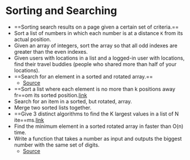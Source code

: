 Sorting and Searching
==

- ==Sorting search results on a page given a certain set of criteria.==
- Sort a list of numbers in which each number is at a distance `K` from its actual position.
- Given an array of integers, sort the array so that all odd indexes are greater than the even indexes.
- Given users with locations in a list and a logged-in user with locations, find their travel buddies (people who shared more than half of your locations).
- ==Search for an element in a sorted and rotated array.==
  - [Source](http://blog.gainlo.co/index.php/2017/01/12/rotated-array-binary-search/)
- ==Sort a list where each element is no more than k positions away fr==om its sorted position.[link](https://www.geeksforgeeks.org/nearly-sorted-algorithm/) 
- Search for an item in a sorted, but rotated, array.
- Merge two sorted lists together.
- ==Give 3 distinct algorithms to find the K largest values in a list of N ite==ms.[link](https://www.geeksforgeeks.org/kth-smallestlargest-element-unsorted-array/) 
- Find the minimum element in a sorted rotated array in faster than O(n) time.
- Write a function that takes a number as input and outputs the biggest number with the same set of digits.
  - [Source](http://blog.gainlo.co/index.php/2017/01/20/arrange-given-numbers-to-form-the-biggest-number-possible/)
